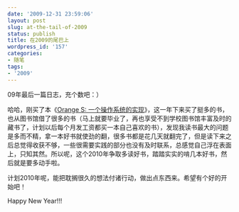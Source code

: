 ```yaml
---
date: '2009-12-31 23:59:06'
layout: post
slug: at-the-tail-of-2009
status: publish
title: 在2009的尾巴上
wordpress_id: '157'
categories:
- 随笔
tags:
- '2009'
---
```


09年最后一篇日志，充个数吧：）

哈哈，刚买了本《[Orange S: 一个操作系统的实现](http://www.douban.com/subject/3735649/)》，这一年下来买了挺多的书，也从图书馆借了很多的书（马上就要毕业了，再也享受不到学校图书馆丰富及时的藏书了，计划以后每个月发工资都买一本自己喜欢的书），发现我读书最大的问题是多而不精，拿一本好书就使劲的翻，很多书都是花几天就翻完了，但是读下来之后总觉得收获不够，一些很需要实践的部分也没有及时联系，总感觉自己浮在表面上，只知其然。所以呢，这个2010年争取多读好书，踏踏实实的啃几本好书，然后就是要多动手啦。

计划2010年呢，能把耽搁很久的想法付诸行动，做出点东西来。希望有个好的开始吧！

Happy New Year!!!
